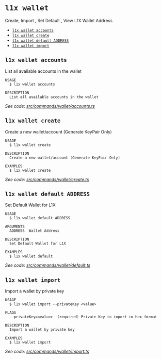 `l1x wallet`
============

Create, Import , Set Default , View L1X Wallet Address

* [`l1x wallet accounts`](#l1x-wallet-accounts)
* [`l1x wallet create`](#l1x-wallet-create)
* [`l1x wallet default ADDRESS`](#l1x-wallet-default-address)
* [`l1x wallet import`](#l1x-wallet-import)

## `l1x wallet accounts`

List all available accounts in the wallet

```
USAGE
  $ l1x wallet accounts

DESCRIPTION
  List all available accounts in the wallet
```

_See code: [src/commands/wallet/accounts.ts](https://github.com/L1X-Foundation/l1x-cli/blob/v1.0.1/src/commands/wallet/accounts.ts)_

## `l1x wallet create`

Create a new wallet/account (Generate KeyPair Only)

```
USAGE
  $ l1x wallet create

DESCRIPTION
  Create a new wallet/account (Generate KeyPair Only)

EXAMPLES
  $ l1x wallet create
```

_See code: [src/commands/wallet/create.ts](https://github.com/L1X-Foundation/l1x-cli/blob/v1.0.1/src/commands/wallet/create.ts)_

## `l1x wallet default ADDRESS`

Set Default Wallet for L1X

```
USAGE
  $ l1x wallet default ADDRESS

ARGUMENTS
  ADDRESS  Wallet Address

DESCRIPTION
  Set Default Wallet for L1X

EXAMPLES
  $ l1x wallet default
```

_See code: [src/commands/wallet/default.ts](https://github.com/L1X-Foundation/l1x-cli/blob/v1.0.1/src/commands/wallet/default.ts)_

## `l1x wallet import`

Import a wallet by private key

```
USAGE
  $ l1x wallet import --privateKey <value>

FLAGS
  --privateKey=<value>  (required) Private Key to import in hex format

DESCRIPTION
  Import a wallet by private key

EXAMPLES
  $ l1x wallet import
```

_See code: [src/commands/wallet/import.ts](https://github.com/L1X-Foundation/l1x-cli/blob/v1.0.1/src/commands/wallet/import.ts)_

